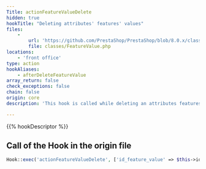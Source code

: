 ```yaml
---
Title: actionFeatureValueDelete
hidden: true
hookTitle: "Deleting attributes' features' values"
files:
    -
        url: 'https://github.com/PrestaShop/PrestaShop/blob/8.0.x/classes/FeatureValue.php'
        file: classes/FeatureValue.php
locations:
    - 'front office'
type: action
hookAliases:
    - afterDeleteFeatureValue
array_return: false
check_exceptions: false
chain: false
origin: core
description: 'This hook is called while deleting an attributes features value'

---
```


{{% hookDescriptor %}}

## Call of the Hook in the origin file

```php
Hook::exec('actionFeatureValueDelete', ['id_feature_value' => $this->id])
```
